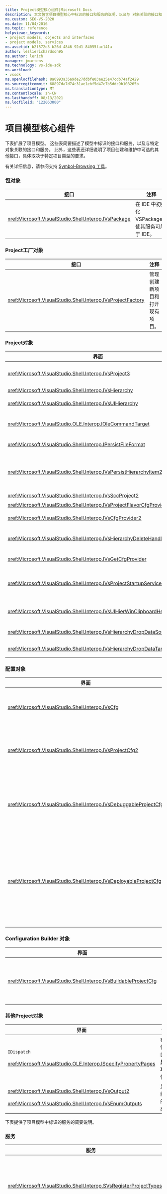 ```yaml
---
title: Project模型核心组件|Microsoft Docs
description: 本文包含项目模型核心中标识的接口和服务的说明，以及与 对象关联的接口和服务。
ms.custom: SEO-VS-2020
ms.date: 11/04/2016
ms.topic: reference
helpviewer_keywords:
- project models, objects and interfaces
- project models, services
ms.assetid: b2f572d3-b26d-4846-92d1-84055fac141a
author: leslierichardson95
ms.author: lerich
manager: jmartens
ms.technology: vs-ide-sdk
ms.workload:
- vssdk
ms.openlocfilehash: 8a0993a35a9de27ddbfe03ae25e47cdb74af2429
ms.sourcegitcommit: 68897da7d74c31ae1ebf5d47c7b5ddc9b108265b
ms.translationtype: MT
ms.contentlocale: zh-CN
ms.lasthandoff: 08/13/2021
ms.locfileid: "122063000"
---
```

# <a name="project-model-core-components"></a>项目模型核心组件
下表扩展了项目模型。 这些表简要描述了模型中标识的接口和服务，以及与特定对象关联的接口和服务。 此外，这些表还详细说明了项目创建和维护中可选的其他接口，具体取决于特定项目类型的要求。

 有关详细信息，请参阅支持 [Symbol-Browsing 工具](../../extensibility/internals/supporting-symbol-browsing-tools.md)。

### <a name="package-object"></a>包对象

|接口|注释|
|---------------|--------------|
|<xref:Microsoft.VisualStudio.Shell.Interop.IVsPackage>|在 IDE 中初始化 VSPackage，使其服务可用于 IDE。|

### <a name="project-factory-object"></a>Project工厂对象

|接口|注释|
|---------------|--------------|
|<xref:Microsoft.VisualStudio.Shell.Interop.IVsProjectFactory>|管理创建新项目和打开现有项目。|

### <a name="project-objects"></a>Project对象

|界面|注释|
|----------------|--------------|
|<xref:Microsoft.VisualStudio.Shell.Interop.IVsProject3>|管理项目项的添加和删除，打开编辑器，并维护每个文档名字对象和 之间的映射 `VSITEMID` 。 继承自 `IVsProject` 和 `IVsProject2` 。|
|<xref:Microsoft.VisualStudio.Shell.Interop.IVsHierarchy>|管理导航和显示属性并提供事件。|
|<xref:Microsoft.VisualStudio.Shell.Interop.IVsUIHierarchy>|为仅在焦点位于焦点下的命令（如剪切和重命名）启用类似于 `IOleCommandTarget` 的命令执行解决方案资源管理器。|
|<xref:Microsoft.VisualStudio.OLE.Interop.IOleCommandTarget>|用作项目层次结构的主命令目标接口。 它是用于查询对象的命令状态或状态以及正在运行的命令的标准接口。 当不在"焦点"窗口中时Project可用。|
|<xref:Microsoft.VisualStudio.Shell.Interop.IPersistFileFormat>|协调项目状态持久性。 通常，项目状态存储为项目文件，但可以适应不基于文件的存储系统。|
|<xref:Microsoft.VisualStudio.Shell.Interop.IVsPersistHierarchyItem2>|使项目能够管理其项目项的持久性的所有方面，可以是磁盘上的文件或其他存储系统中的对象。 `IVsPersistHierarchyItem2`接口用于未实现 接口的 <xref:Microsoft.VisualStudio.Shell.Interop.IVsPersistDocData2> 项。|
|<xref:Microsoft.VisualStudio.Shell.Interop.IVsSccProject2>|协调与源代码控件的交互。|
|<xref:Microsoft.VisualStudio.Shell.Interop.IVsProjectFlavorCfgProvider>|使项目能够管理配置信息。|
|<xref:Microsoft.VisualStudio.Shell.Interop.IVsCfgProvider2>|管理项目配置对象，例如调试/发布配置。 生成、部署和调试操作通过项目配置对象进行协调。|
|<xref:Microsoft.VisualStudio.Shell.Interop.IVsHierarchyDeleteHandler>|由层次结构实现，用于控制删除 (破坏性) 或删除 (层次结构) 非破坏性对象选项。 从 接口调用 `IVsHierarchyDeleteHandler` 接口上的查询 `IVsHierarchy` 接口。|
|<xref:Microsoft.VisualStudio.Shell.Interop.IVsGetCfgProvider>|提供实现选项，使 支持 接口的对象位于与实现 接口的项目对象不同的 `IVsCfgProvider2` COM `IVsHierarchy` 标识上。|
|<xref:Microsoft.VisualStudio.Shell.Interop.IVsProjectStartupServices>|实现可选接口，使项目由其他开发人员扩展。 该接口使第三方 VSPackage 能够注册你持久化到项目文件的 GUID，以便每次加载项目时，都会将第三方服务 GUID 加载到项目文件中并调用该 `IVsProjectStartupServices` `QueryService` GUID。|
|<xref:Microsoft.VisualStudio.Shell.Interop.IVsUIHierWinClipboardHelperEvents>|由窗口中的源层次结构 `UIHierarchy` 实现，以协调剪贴板操作，例如剪切、复制和粘贴。 使用 `AdviseClipboardHelperEvents` 接口注册剪贴板事件。|
|<xref:Microsoft.VisualStudio.Shell.Interop.IVsHierarchyDropDataSource2>|提供有关 UI 层次结构窗口中拖放操作期间相对于其数据源的拖动项的信息。 从 接口 `IVsHierarchy` 调用。|
|<xref:Microsoft.VisualStudio.Shell.Interop.IVsHierarchyDropDataTarget>|提供有关 UI 层次结构窗口中拖放操作期间相对于其拖放目标的拖动项的信息。 从 接口 `IVsHierarchy` 调用。|

### <a name="configuration-object"></a>配置对象

|界面|注释|
|----------------|--------------|
|<xref:Microsoft.VisualStudio.Shell.Interop.IVsCfg>|提供有关配置的信息。|
|<xref:Microsoft.VisualStudio.Shell.Interop.IVsProjectCfg2>|使项目能够管理配置信息。|
|<xref:Microsoft.VisualStudio.Shell.Interop.IVsDebuggableProjectCfg>|使项目能够在调试器控制下运行。|
|<xref:Microsoft.VisualStudio.Shell.Interop.IVsDeployableProjectCfg>|由为其他项目执行部署操作部署项目的部署项目实现。|

### <a name="configuration-builder-object"></a>Configuration Builder 对象

|界面|注释|
|----------------|--------------|
|<xref:Microsoft.VisualStudio.Shell.Interop.IVsBuildableProjectCfg>|管理项目配置的生成操作。|

### <a name="additional-project-objects"></a>其他Project对象

|界面|注释|
|----------------|--------------|
|`IDispatch`<br /><br /> <xref:Microsoft.VisualStudio.OLE.Interop.ISpecifyPropertyPages>|在"属性"窗口中 **显示项** 属性。|
|<xref:Microsoft.VisualStudio.Shell.Interop.IVsOutput2><br /><br /> <xref:Microsoft.VisualStudio.Shell.Interop.IVsEnumOutputs>|显示部署的输出。|

 下表提供了项目模型中标识的服务的简要说明。

### <a name="services"></a>服务

|服务|注释|
|-------------|--------------|
|<xref:Microsoft.VisualStudio.Shell.Interop.SVsRegisterProjectTypes>|由实现项目类型的 VSPackage 使用，以注册其项目工厂是否存在于 IDE 中。 调用 方法时，VSPackage 必须为此服务调用 `QueryService` 并注册 `IVsPackage::SetSite` 其项目工厂。 如果未 `SetSite` 调用 方法，则项目不会实例化。|
|<xref:Microsoft.VisualStudio.Shell.Interop.SVsSolution>|提供对 IDE 内部、当前解决方案的内置概念的访问，例如枚举项目、创建新项目、通知项目更改等。|
|<xref:Microsoft.VisualStudio.Shell.Interop.SVsSccManager>|由希望参与源代码管理的项目调用。|
|<xref:Microsoft.VisualStudio.Shell.Interop.SVsRunningDocumentTable>|维护一个打开的文档表，以确定是否已打开一个或多个项目项。|
|<xref:Microsoft.VisualStudio.Shell.Interop.SVsUIShellOpenDocument>|包含调用以使用标准编辑器或特定编辑器实际打开项目项的接口和方法。|
|<xref:Microsoft.VisualStudio.Shell.Interop.SVsTrackProjectDocuments>|所有项目在添加、删除或重命名其项时必须调用。|
|<xref:Microsoft.VisualStudio.Shell.Interop.SVsFileChangeEx>|管理对文件或目录的更改，在磁盘上更改所选文件时通知客户端。|
|<xref:Microsoft.VisualStudio.Shell.Interop.SVsQueryEditQuerySave>|所有项目和编辑器在脏项或保存它们之前必须调用它们。|
|<xref:Microsoft.VisualStudio.Shell.Interop.SVsSolutionBuildManager>|管理项目配置的生成和部署操作顺序。|
|<xref:Microsoft.VisualStudio.Shell.Interop.SVsShellDebugger>|提供对用于大多数调试控件的低级别调试器服务的访问。|
|<xref:Microsoft.VisualStudio.Shell.Interop.SVsShellMonitorSelection>|允许 VSPackage 访问有关当前选择的信息，并启用与"属性 **"窗口** 的通信。|
|<xref:Microsoft.VisualStudio.Shell.Interop.SVsUIShell>|提供与 UI 相关的基本 IDE 功能，例如创建和枚举工具窗口或文档窗口或向用户报告错误的功能。|
|<xref:Microsoft.VisualStudio.Shell.Interop.SVsStatusbar>|提供对 IDE 状态栏的访问。|
|<xref:Microsoft.VisualStudio.Shell.Interop.IVsExtensibility3>|用于实现自动化模型。 在项目模型中，将返回一个属性对象，该对象可用于创建该对象的实例。|
|<xref:Microsoft.VisualStudio.Shell.Interop.SVsUIHierWinClipboardHelper>|用于在层次结构中的项目对象上实现剪贴板事件。 `SVsUIHierWinClipboardHelper` 使你能够正确处理剪切、复制和粘贴操作。|

## <a name="see-also"></a>请参阅
- <xref:Microsoft.VisualStudio.OLE.Interop.IOleCommandTarget>
- [清单：创建新的项目类型](../../extensibility/internals/checklist-creating-new-project-types.md)
- [不在生成中：使用 HierUtil7 Project 类实现 Project 类型 (C++) ](/previous-versions/bb166212(v=vs.100))
- [支持符号浏览工具](../../extensibility/internals/supporting-symbol-browsing-tools.md)
- [项目模型的元素](../../extensibility/internals/elements-of-a-project-model.md)